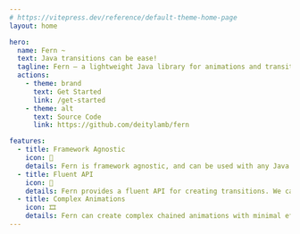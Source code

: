 ```yaml
---
# https://vitepress.dev/reference/default-theme-home-page
layout: home

hero:
  name: Fern ~
  text: Java transitions can be ease!
  tagline: Fern — a lightweight Java library for animations and transitions.
  actions:
    - theme: brand
      text: Get Started
      link: /get-started
    - theme: alt
      text: Source Сode
      link: https://github.com/deitylamb/fern

features:
  - title: Framework Agnostic
    icon: 🔌
    details: Fern is framework agnostic, and can be used with any Java graphics library.
  - title: Fluent API
    icon: 💭
    details: Fern provides a fluent API for creating transitions. We care about DX.
  - title: Complex Animations
    icon: 🎞️
    details: Fern can create complex chained animations with minimal effort.
---
```


<script setup>
import CodeBlock from "/components/CodeBlock.vue";
import WithinHero from "/components/WithinHero.vue";

const code = `
  // Whatever Graphics lib you have
  private final Flow<Graphics> flow = Fern.<Graphics>flow(2000)    
      .delay(100)
      .ease(Easings::easeOutCubic)
      .circular()
      .speed(2)
      .loop();

  protected void paintComponent(Graphics gui) {
    flow.tick(gui, delta); // delta - time between ticks

    // x will snap from 0 to 500 over 2000 milliseconds
    int x = flow.lerp(0, 500);
    gui.fillRect(x, y, size, size);
  }
`
</script>

<WithinHero>
    <CodeBlock :code="code" language="java">
    </CodeBlock>
</WithinHero>

